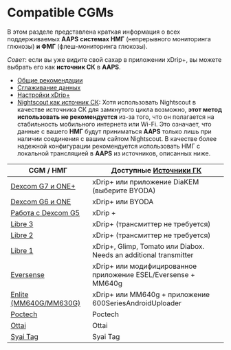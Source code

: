 # Compatible CGMs

В этом разделе представлена краткая информация о всех поддерживаемых **AAPS** **системах НМГ** (непрерывного мониторинга глюкозы) **и ФМГ** (флеш-мониторинга глюкозы).

*Совет*: если вы уже видите свой сахар в приложении xDrip+, вы можете выбрать его как **источник СК** в **AAPS**.

* [Общие рекомендации](../CompatibleCgms/GeneralCGMRecommendation.md)
* [Сглаживание данных](../CompatibleCgms/SmoothingBloodGlucoseData.md)
* [Настройки xDrip+](../CompatibleCgms/xDrip.md)
* [Nightscout как источник СК](../CompatibleCgms/CgmNightscoutUpload.md): Хотя использовать Nightscout в качестве источника СК для замкнутого цикла возможно, **этот метод использовать не рекомендуется** из-за того, что он полагается на стабильность мобильного интернета или Wi-Fi. Это означает, что данные с вашего **НМГ** будут приниматься **AAPS** только лишь при наличии соединения с вашим сайтом Nightscout. В качестве более надежной конфигурации рекомендуется использовать НМГ с локальной трансляцией в **AAPS** из источников, описанных ниже.

| CGM /  НМГ                                            | Доступные [Источники ГК](../SettingUpAaps/ConfigBuilder.md#bg-source) |
| ----------------------------------------------------- | --------------------------------------------------------------------- |
| [Dexcom G7 и ONE+](../CompatibleCgms/DexcomG7.md)     | xDrip+ или приложение DiaKEM (выберите BYODA)                         |
| [Dexcom G6 и ONE](../CompatibleCgms/DexcomG6.md)      | xDrip+ или BYODA                                                      |
| [Работа с Dexcom G5](../CompatibleCgms/DexcomG5.md)   | xDrip +                                                               |
| [Libre 3](../CompatibleCgms/Libre3.md)                | xDrip+ (трансмиттер не требуется)                                     |
| [Libre 2](../CompatibleCgms/Libre2.md)                | xDrip+ (трансмиттер не требуется)                                     |
| [Libre 1](../CompatibleCgms/Libre1.md)                | xDrip+, Glimp, Tomato или Diabox. Needs an additional transmitter     |
| [Eversense](../CompatibleCgms/Eversense.md)           | xDrip+ или модифицированное приложение ESEL/Eversense + MM640g        |
| [Enlite (MM640G/MM630G)](../CompatibleCgms/MM640g.md) | xDrip+ или MM640g + приложение 600SeriesAndroidUploader               |
| [Poctech](../CompatibleCgms/PocTech.md)               | Poctech                                                               |
| [Ottai](../CompatibleCgms/OttaiM8.md)                 | Ottai                                                                 |
| [Syai Tag](../CompatibleCgms/SyaiTagX1.md)            | Syai Tag                                                              |
